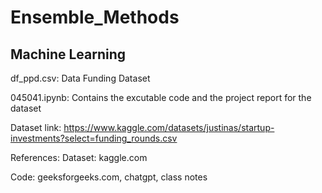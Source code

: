 # Ensemble_Methods
## Machine Learning

df_ppd.csv: Data Funding Dataset

045041.ipynb: Contains the excutable code and the project report for the dataset

Dataset link: https://www.kaggle.com/datasets/justinas/startup-investments?select=funding_rounds.csv

References:
Dataset: kaggle.com

Code: geeksforgeeks.com, chatgpt, class notes

